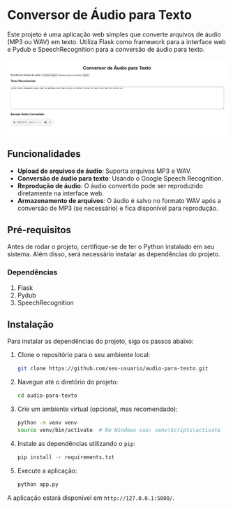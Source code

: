 # Conversor de Áudio para Texto

Este projeto é uma aplicação web simples que converte arquivos de áudio (MP3 ou WAV) em texto. Utiliza Flask como framework para a interface web e Pydub e SpeechRecognition para a conversão de áudio para texto.

![Imagem do Projeto](assets/screenshot.png)

## Funcionalidades

- **Upload de arquivos de áudio**: Suporta arquivos MP3 e WAV.
- **Conversão de áudio para texto**: Usando o Google Speech Recognition.
- **Reprodução de áudio**: O áudio convertido pode ser reproduzido diretamente na interface web.
- **Armazenamento de arquivos**: O áudio é salvo no formato WAV após a conversão de MP3 (se necessário) e fica disponível para reprodução.

## Pré-requisitos

Antes de rodar o projeto, certifique-se de ter o Python instalado em seu sistema. Além disso, será necessário instalar as dependências do projeto.

### Dependências

1. Flask
2. Pydub
3. SpeechRecognition


## Instalação

Para instalar as dependências do projeto, siga os passos abaixo:

1. Clone o repositório para o seu ambiente local:
    ```bash
    git clone https://github.com/seu-usuario/audio-para-texto.git
    ```

2. Navegue até o diretório do projeto:
    ```bash
    cd audio-para-texto
    ```

3. Crie um ambiente virtual (opcional, mas recomendado):
    ```bash
    python -m venv venv
    source venv/bin/activate  # No Windows use: venv\Scripts\activate
    ```

4. Instale as dependências utilizando o `pip`:
    ```bash
    pip install -r requirements.txt
    ```

5. Execute a aplicação:
    ```bash
    python app.py
    ```

A aplicação estará disponível em `http://127.0.0.1:5000/`.
